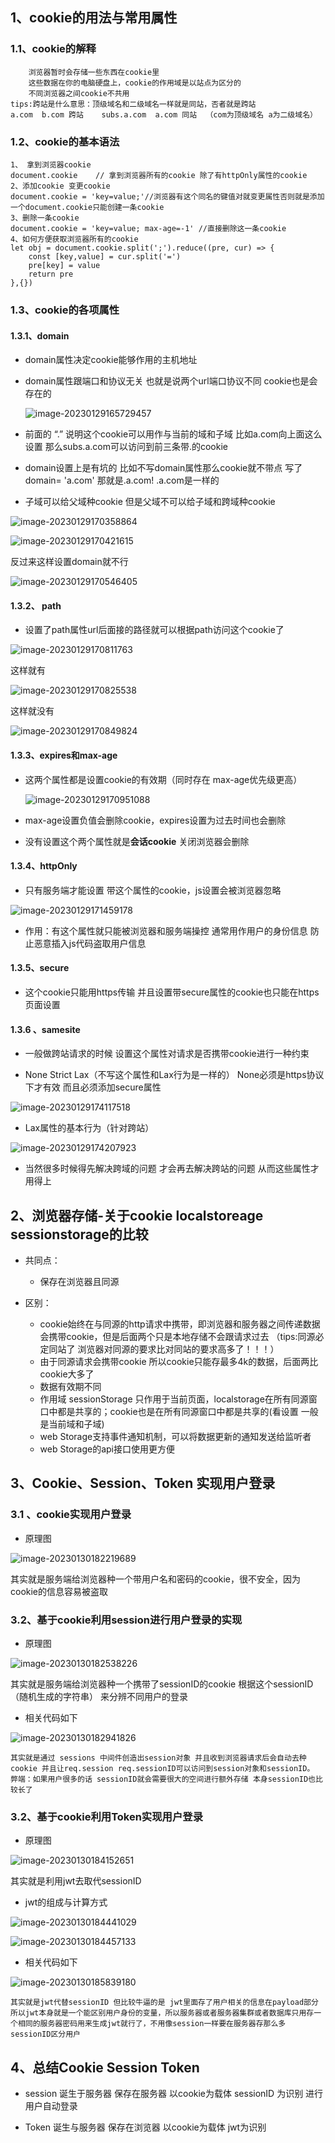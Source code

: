 ## 1、cookie的用法与常用属性

### 1.1、cookie的解释

~~~
	浏览器暂时会存储一些东西在cookie里
	这些数据在你的电脑硬盘上，cookie的作用域是以站点为区分的
    不同浏览器之间cookie不共用
tips:跨站是什么意思：顶级域名和二级域名一样就是同站，否者就是跨站
a.com  b.com 跨站    subs.a.com  a.com 同站  （com为顶级域名 a为二级域名）
~~~

### 1.2、cookie的基本语法

~~~
1、 拿到浏览器cookie
document.cookie    // 拿到浏览器所有的cookie 除了有httpOnly属性的cookie
2、添加cookie 变更cookie
document.cookie = 'key=value;'//浏览器有这个同名的键值对就变更属性否则就是添加 一个document.cookie只能创建一条cookie
3、删除一条cookie
document.cookie = 'key=value; max-age=-1' //直接删除这一条cookie
4、如何方便获取浏览器所有的cookie
let obj = document.cookie.split(';').reduce((pre, cur) => {
	const [key,value] = cur.split('=')
	pre[key] = value
	return pre
},{})
~~~

### 1.3、cookie的各项属性

#### 1.3.1、domain

- domain属性决定cookie能够作用的主机地址

- domain属性跟端口和协议无关 也就是说两个url端口协议不同 cookie也是会存在的

  ![image-20230129165729457](../assets/blog-img/image-20230129165729457.png)

- 前面的 “.” 说明这个cookie可以用作与当前的域和子域 比如a.com向上面这么设置 那么subs.a.com可以访问到前三条带.的cookie  
- domain设置上是有坑的 比如不写domain属性那么cookie就不带点 写了domain= 'a.com' 那就是.a.com!  .a.com是一样的
- 子域可以给父域种cookie 但是父域不可以给子域和跨域种cookie

![image-20230129170358864](../assets/blog-img/image-20230129170358864.png)

![image-20230129170421615](../assets/blog-img/image-20230129170421615.png)

反过来这样设置domain就不行

![image-20230129170546405](../assets/blog-img/image-20230129170546405.png)

#### 1.3.2、 path

- 设置了path属性url后面接的路径就可以根据path访问这个cookie了

![image-20230129170811763](../assets/blog-img/image-20230129170811763.png)

这样就有

![image-20230129170825538](../assets/blog-img/image-20230129170825538.png)

这样就没有

![image-20230129170849824](../assets/blog-img/image-20230129170849824.png)

#### 1.3.3、expires和max-age

- 这两个属性都是设置cookie的有效期（同时存在 max-age优先级更高）

  ![image-20230129170951088](../assets/blog-img/image-20230129170951088.png)

- max-age设置负值会删除cookie，expires设置为过去时间也会删除
- 没有设置这个两个属性就是**会话cookie** 关闭浏览器会删除

#### 1.3.4、httpOnly

- 只有服务端才能设置 带这个属性的cookie，js设置会被浏览器忽略

![image-20230129171459178](../assets/blog-img/image-20230129171459178.png)

- 作用：有这个属性就只能被浏览器和服务端操控 通常用作用户的身份信息 防止恶意插入js代码盗取用户信息

#### 1.3.5、secure

- 这个cookie只能用https传输 并且设置带secure属性的cookie也只能在https页面设置

#### 1.3.6 、samesite

- 一般做跨站请求的时候 设置这个属性对请求是否携带cookie进行一种约束

- None Strict Lax（不写这个属性和Lax行为是一样的） None必须是https协议下才有效 而且必须添加secure属性

![image-20230129174117518](../assets/blog-img/image-20230129174117518.png)

- Lax属性的基本行为（针对跨站）

![image-20230129174207923](../assets/blog-img/image-20230129174207923.png)

- 当然很多时候得先解决跨域的问题 才会再去解决跨站的问题 从而这些属性才用得上

## 2、浏览器存储-关于cookie localstoreage sessionstorage的比较

- 共同点：
  - 保存在浏览器且同源

- 区别：
  - cookie始终在与同源的http请求中携带，即浏览器和服务器之间传递数据会携带cookie，但是后面两个只是本地存储不会跟请求过去 （tips:同源必定同站了 浏览器对同源的要求比对同站的要求高多了！！！）
  - 由于同源请求会携带cookie 所以cookie只能存最多4k的数据，后面两比cookie大多了
  - 数据有效期不同
  - 作用域 sessionStorage 只作用于当前页面，localstorage在所有同源窗口中都是共享的；cookie也是在所有同源窗口中都是共享的(看设置 一般是当前域和子域)
  - web Storage支持事件通知机制，可以将数据更新的通知发送给监听者
  - web Storage的api接口使用更方便

## 3、Cookie、Session、Token 实现用户登录

### 3.1 、cookie实现用户登录

- 原理图

![image-20230130182219689](../assets/blog-img/image-20230130182219689.png)

其实就是服务端给浏览器种一个带用户名和密码的cookie，很不安全，因为cookie的信息容易被盗取

### 3.2、基于cookie利用session进行用户登录的实现

- 原理图

![image-20230130182538226](../assets/blog-img/image-20230130182538226.png) 

其实就是服务端给浏览器种一个携带了sessionID的cookie 根据这个sessionID（随机生成的字符串） 来分辨不同用户的登录

- 相关代码如下

![image-20230130182941826](../assets/blog-img/image-20230130182941826.png)

~~~
其实就是通过 sessions 中间件创造出session对象 并且收到浏览器请求后会自动去种cookie 并且让req.session req.sessionID可以访问到session对象和sessionID。
弊端：如果用户很多的话 sessionID就会需要很大的空间进行额外存储 本身sessionID也比较长了
~~~

### 3.2、基于cookie利用Token实现用户登录

- 原理图

![image-20230130184152651](../assets/blog-img/image-20230130184152651.png)

其实就是利用jwt去取代sessionID

- jwt的组成与计算方式

![image-20230130184441029](../assets/blog-img/image-20230130184441029.png)

![image-20230130184457133](../assets/blog-img/image-20230130184457133.png)

- 相关代码如下

![image-20230130185839180](../assets/blog-img/image-20230130185839180.png)

~~~
其实就是jwt代替sessionID 但比较牛逼的是 jwt里面存了用户相关的信息在payload部分 所以jwt本身就是一个能区别用户身份的变量，所以服务器或者服务器集群或者数据库只用存一个相同的服务器密码用来生成jwt就行了，不用像session一样要在服务器存那么多sessionID区分用户
~~~

## 4、总结Cookie Session Token

- session 诞生于服务器 保存在服务器 以cookie为载体 sessionID 为识别 进行用户自动登录

- Token 诞生与服务器 保存在浏览器  以cookie为载体 jwt为识别
